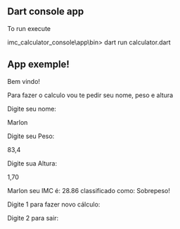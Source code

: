 ## Dart console app

To run execute 

imc_calculator_console\app\bin> dart run calculator.dart

## App exemple!

Bem vindo!

Para fazer o calculo vou te pedir seu nome, peso e altura

Digite seu nome: 

Marlon

Digite seu Peso: 

83,4

Digite sua Altura: 

1,70

Marlon seu IMC é: 28.86 classificado como: Sobrepeso!

Digite 1 para fazer novo cálculo:

Digite 2 para sair:
